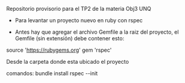 
Repositorio provisorio para el TP2 de la materia Obj3 UNQ

* Para levantar un proyecto nuevo en ruby con rspec

* Antes hay que agregar el archivo Gemfile a la raiz del proyecto, el Gemfile (sin extensión) debe contener esto:

source 'https://rubygems.org'
gem 'rspec'

Desde la carpeta donde esta ubicado el proyecto

comandos:
bundle install
rspec --init



 
